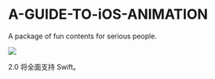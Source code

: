 # A-GUIDE-TO-iOS-ANIMATION

A package of fun contents for serious people.

![](https://github.com/KittenYang/A-GUIDE-TO-iOS-ANIMATION/blob/master/A%20guide%20to%20iOS%20animation_logo%20v2.0.png?raw=true)


2.0 将全面支持 Swift。
